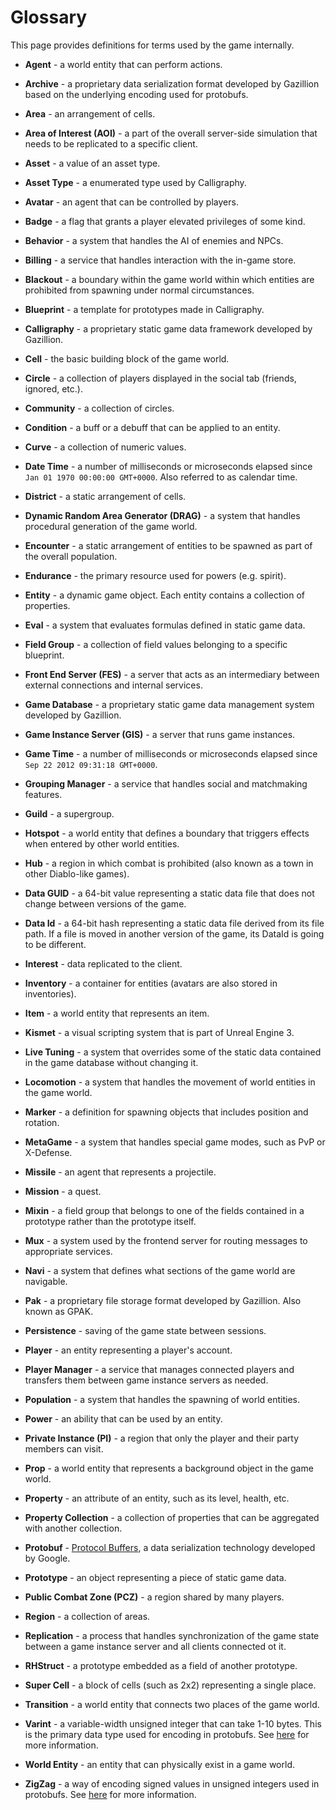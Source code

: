 # Glossary

This page provides definitions for terms used by the game internally.

- **Agent** - a world entity that can perform actions.

- **Archive** - a proprietary data serialization format developed by Gazillion based on the underlying encoding used for protobufs.

- **Area** - an arrangement of cells.

- **Area of Interest (AOI)** - a part of the overall server-side simulation that needs to be replicated to a specific client.

- **Asset** - a value of an asset type.

- **Asset Type** - a enumerated type used by Calligraphy.

- **Avatar** - an agent that can be controlled by players.

- **Badge** - a flag that grants a player elevated privileges of some kind.

- **Behavior** - a system that handles the AI of enemies and NPCs.

- **Billing** - a service that handles interaction with the in-game store.

- **Blackout** - a boundary within the game world within which entities are prohibited from spawning under normal circumstances.

- **Blueprint** - a template for prototypes made in Calligraphy.

- **Calligraphy** - a proprietary static game data framework developed by Gazillion.

- **Cell** - the basic building block of the game world.

- **Circle** - a collection of players displayed in the social tab (friends, ignored, etc.).

- **Community** - a collection of circles.

- **Condition** - a buff or a debuff that can be applied to an entity.

- **Curve** - a collection of numeric values.

- **Date Time** - a number of milliseconds or microseconds elapsed since `Jan 01 1970 00:00:00 GMT+0000`. Also referred to as calendar time.

- **District** - a static arrangement of cells.

- **Dynamic Random Area Generator (DRAG)** - a system that handles procedural generation of the game world.

- **Encounter** - a static arrangement of entities to be spawned as part of the overall population.

- **Endurance** - the primary resource used for powers (e.g. spirit).

- **Entity** - a dynamic game object. Each entity contains a collection of properties.

- **Eval** - a system that evaluates formulas defined in static game data.

- **Field Group** - a collection of field values belonging to a specific blueprint.

- **Front End Server (FES)** - a server that acts as an intermediary between external connections and internal services.

- **Game Database** - a proprietary static game data management system developed by Gazillion.

- **Game Instance Server (GIS)** - a server that runs game instances.

- **Game Time** - a number of milliseconds or microseconds elapsed since `Sep 22 2012 09:31:18 GMT+0000`.

- **Grouping Manager** - a service that handles social and matchmaking features.

- **Guild** - a supergroup.

- **Hotspot** - a world entity that defines a boundary that triggers effects when entered by other world entities.

- **Hub** - a region in which combat is prohibited (also known as a town in other Diablo-like games).

- **Data GUID** - a 64-bit value representing a static data file that does not change between versions of the game.

- **Data Id** - a 64-bit hash representing a static data file derived from its file path. If a file is moved in another version of the game, its DataId is going to be different.

- **Interest** - data replicated to the client.

- **Inventory** - a container for entities (avatars are also stored in inventories).

- **Item** - a world entity that represents an item.

- **Kismet** - a visual scripting system that is part of Unreal Engine 3.

- **Live Tuning** - a system that overrides some of the static data contained in the game database without changing it.

- **Locomotion** - a system that handles the movement of world entities in the game world.

- **Marker** - a definition for spawning objects that includes position and rotation.

- **MetaGame** - a system that handles special game modes, such as PvP or X-Defense.

- **Missile** - an agent that represents a projectile.

- **Mission** - a quest.

- **Mixin** - a field group that belongs to one of the fields contained in a prototype rather than the prototype itself.

- **Mux** - a system used by the frontend server for routing messages to appropriate services.

- **Navi** - a system that defines what sections of the game world are navigable.

- **Pak** - a proprietary file storage format developed by Gazillion. Also known as GPAK.

- **Persistence** - saving of the game state between sessions.

- **Player** - an entity representing a player's account.

- **Player Manager** - a service that manages connected players and transfers them between game instance servers as needed.

- **Population** - a system that handles the spawning of world entities.

- **Power** - an ability that can be used by an entity.

- **Private Instance (PI)** - a region that only the player and their party members can visit.

- **Prop** - a world entity that represents a background object in the game world.

- **Property** - an attribute of an entity, such as its level, health, etc.

- **Property Collection** - a collection of properties that can be aggregated with another collection.

- **Protobuf** - [Protocol Buffers](https://protobuf.dev/), a data serialization technology developed by Google.

- **Prototype** - an object representing a piece of static game data.

- **Public Combat Zone (PCZ)** - a region shared by many players.

- **Region** - a collection of areas.

- **Replication** - a process that handles synchronization of the game state between a game instance server and all clients connected ot it.

- **RHStruct** - a prototype embedded as a field of another prototype.

- **Super Cell** - a block of cells (such as 2x2) representing a single place.

- **Transition** - a world entity that connects two places of the game world.

- **Varint** - a variable-width unsigned integer that can take 1-10 bytes. This is the primary data type used for encoding in protobufs. See [here](https://protobuf.dev/programming-guides/encoding/) for more information.

- **World Entity** - an entity that can physically exist in a game world.

- **ZigZag** - a way of encoding signed values in unsigned integers used in protobufs. See [here](https://protobuf.dev/programming-guides/encoding/) for more information.
